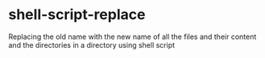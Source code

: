 # shell-script-replace
Replacing the old name with the new name of all the files and their content and the directories in a directory using shell script
